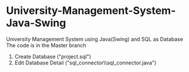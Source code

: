 # University-Management-System-Java-Swing
University Management System using Java(Swing) and SQL as Database
The code is in the Master branch
<ol>
<li>Create Database ("project.sql")</li>
<li>Edit Database Detail ("sql_connector\\sql_connector.java")</li>
</ol>
